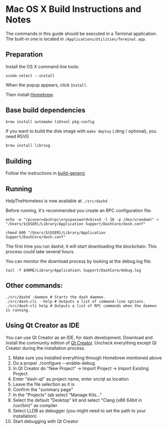 Mac OS X Build Instructions and Notes
====================================
The commands in this guide should be executed in a Terminal application.
The built-in one is located in `/Applications/Utilities/Terminal.app`.

Preparation
-----------
Install the OS X command line tools:

`xcode-select --install`

When the popup appears, click `Install`.

Then install [Homebrew](https://brew.sh).

Base build dependencies
-----------------------

```bash
brew install automake libtool pkg-config
```

If you want to build the disk image with `make deploy` (.dmg / optional), you need RSVG
```bash
brew install librsvg
```

Building
--------

Follow the instructions in [build-generic](build-generic.md)

Running
-------

HelpTheHomeless is now available at `./src/dashd`

Before running, it's recommended you create an RPC configuration file.

    echo -e "rpcuser=dashrpc\nrpcpassword=$(xxd -l 16 -p /dev/urandom)" > "/Users/${USER}/Library/Application Support/DashCore/dash.conf"

    chmod 600 "/Users/${USER}/Library/Application Support/DashCore/dash.conf"

The first time you run dashd, it will start downloading the blockchain. This process could take several hours.

You can monitor the download process by looking at the debug.log file:

    tail -f $HOME/Library/Application\ Support/DashCore/debug.log

Other commands:
-------

    ./src/dashd -daemon # Starts the dash daemon.
    ./src/dash-cli --help # Outputs a list of command-line options.
    ./src/dash-cli help # Outputs a list of RPC commands when the daemon is running.

Using Qt Creator as IDE
------------------------
You can use Qt Creator as an IDE, for dash development.
Download and install the community edition of [Qt Creator](https://www.qt.io/download/).
Uncheck everything except Qt Creator during the installation process.

1. Make sure you installed everything through Homebrew mentioned above
2. Do a proper ./configure --enable-debug
3. In Qt Creator do "New Project" -> Import Project -> Import Existing Project
4. Enter "dash-qt" as project name, enter src/qt as location
5. Leave the file selection as it is
6. Confirm the "summary page"
7. In the "Projects" tab select "Manage Kits..."
8. Select the default "Desktop" kit and select "Clang (x86 64bit in /usr/bin)" as compiler
9. Select LLDB as debugger (you might need to set the path to your installation)
10. Start debugging with Qt Creator
